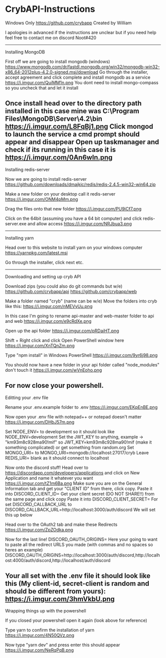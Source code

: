 # CrybAPI-Instructions 
Windows Only
https://github.com/crybapp
Created by William

I apologies in advanced if the instructions are unclear but if you need help feel free to contact me on discord Noot#420

-------------------------------------------------------------------------------------
Installing MongoDB

First off we are going to install mongodb (windows)
https://www.mongodb.com/dr/fastdl.mongodb.org/win32/mongodb-win32-x86_64-2012plus-4.2.0-signed.msi/download
Go through the installer, accept agreement and click complete and install mongodb as a service
https://i.imgur.com/QuiMM1n.png
You dont need to install mongo-compass so you uncheck that and let it install

Once install head over to the directory path installed in this case mine was
C:\Program Files\MongoDB\Server\4.2\bin
https://i.imgur.com/L8FqBj1.png
Click mongod to launch the service a cmd prompt should appear and disappear
Open up taskmanager and check if its running in this case it is
https://i.imgur.com/0An6wIn.png
-------------------------------------------------------------------------------------
Installing redis-server

Now we are going to install redis-server
https://github.com/downloads/dmajkic/redis/redis-2.4.5-win32-win64.zip

Make a new folder on your desktop call it redis-server 
https://i.imgur.com/ONM4pMm.png

Drag the files onto that new folder
https://i.imgur.com/PU9iCf7.png

Click on the 64bit (assuming you have a 64 bit computer) and click redis-server.exe and allow access
https://i.imgur.com/NRJbua3.png

-------------------------------------------------------------------------------------
Installing yarn

Head over to this website to install yarn on your windows computer
https://yarnpkg.com/latest.msi

Go through the installer, click next etc.



-------------------------------------------------------------------------------------
Downloading and setting up cryb API


Download zips (you could also do git commands but w/e)
https://github.com/crybapp/api
https://github.com/crybapp/web

Make a folder named "cryb" (name can be w/e)
Move the folders into cryb like this: https://i.imgur.com/nMEVyUu.png

In this case I'm going to rename api-master and web-master folder to api and web 
https://i.imgur.com/e9cRdXe.png

Open up the api folder
https://i.imgur.com/pRDaiHT.png

Shift + Right click and click Open PowerShell window here
https://i.imgur.com/XnTQnZm.png

Type "npm install" in Windows PowerShell
https://i.imgur.com/9yr6j98.png

You should now have a new folder in your api folder called "node_modules" don't touch it
https://i.imgur.com/wVnEoho.png


For now close your powershell.
-------------------------------------------------------------------------------------
Editting your .env file

Rename your .env.example folder to .env
https://i.imgur.com/EKpEnBE.png

Now open your .env file with notepad++ or notepad doesn't matter
https://i.imgur.com/DHbJ57m.png

Set NODE_ENV= to development so it should look like NODE_ENV=development
Set the JWT_KEY to anything, example -> "km93m8c928ma90!mif" so JWT_KEY=km93m8c928ma90!mif (make it something complicated) or get something from random.org
Set MONGO_URI= to MONGO_URI=mongodb://localhost:27017/cryb
Leave REDIS_URI= blank as it should connect to localhost 

Now onto the discord stuff!
Head over to https://discordapp.com/developers/applications and click on New Application and name it whatever you want
https://i.imgur.com/tZ1m6Ba.png
Make sure you are on the General Information tab and get your "CLIENT ID" from there, click copy.
Paste it into DISCORD_CLIENT_ID=<Your client ID here>
Get your client secret (DO NOT SHARE!!) from the same page and click copy
Paste it into DISCORD_CLIENT_SECRET=<Your client secret here> 
For set DISCORD_CALLBACK_URL to
DISCORD_CALLBACK_URL=http://localhost:3000/auth/discord
We will set this up below

Head over to the OAuth2 tab and make these Redirects
https://i.imgur.com/ZpZOdka.png

Now for the last line! 
DISCORD_OAUTH_ORIGINS=
Here your going to want to paste all the redirect URLS you made (with commas and no spaces so heres an example)
DISCORD_OAUTH_ORIGINS=http://localhost:3000/auth/discord,http://localhost:4000/auth/discord,http://localhost/auth/discord

Your all set with the .env file it should look like this (My client-id, secret-client is random and should be different from yours):
https://i.imgur.com/3hmVkbU.png
-------------------------------------------------------------------------------------
Wrapping things up with the powershell

If you closed your powershell open it again (look above for reference)

Type yarn to confirm the installation of yarn
https://i.imgur.com/4N50QVz.png

Now type "yarn dev" and press enter this should appear
https://i.imgur.com/NeRqPqB.png
